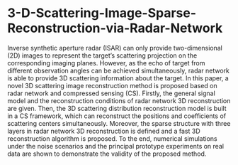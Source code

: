 # 3-D-Scattering-Image-Sparse-Reconstruction-via-Radar-Network

Inverse synthetic aperture radar (ISAR) can only provide two-dimensional (2D) images to represent the target’s scattering projection on the corresponding imaging planes. However, as the echo of target from different observation angles can be achieved simultaneously, radar network is able to provide 3D scattering information about the target. In this paper, a novel 3D scattering image reconstruction method is proposed based on radar network and compressed sensing (CS). Firstly, the general signal model and the reconstruction conditions of radar network 3D reconstruction are given. Then, the 3D scattering distribution reconstruction model is built in a CS framework, which can reconstruct the positions and coefficients of scattering centers simultaneously. Moreover, the sparse structure with three layers in radar network 3D reconstruction is defined and a fast 3D reconstruction algorithm is proposed. To the end, numerical simulations under the noise scenarios and the principal prototype experiments on real data are shown to demonstrate the validity of the proposed method. 
